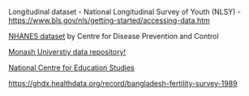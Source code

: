 
Longitudinal dataset - National Longitudinal Survey of Youth (NLSY) - https://www.bls.gov/nls/getting-started/accessing-data.htm

[NHANES dataset](https://wwwn.cdc.gov/nchs/nhanes/) by Centre for Disease Prevention and Control

[Monash Universtiy data repository!](https://bridges.monash.edu/groups) 

[National Centre for Education Studies](https://nces.ed.gov/)

https://ghdx.healthdata.org/record/bangladesh-fertility-survey-1989 

